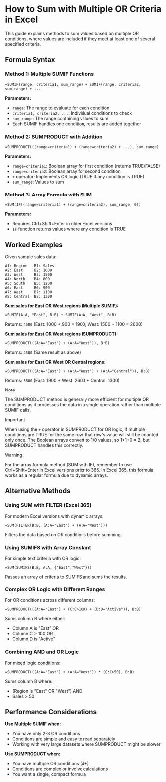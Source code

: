 # How to Sum with Multiple OR Criteria in Excel

This guide explains methods to sum values based on multiple OR conditions, where values are included if they meet at least one of several specified criteria.

## Formula Syntax

### Method 1: Multiple SUMIF Functions
```
=SUMIF(range, criteria1, sum_range) + SUMIF(range, criteria2, sum_range) + ...
```

**Parameters:**
- `range`: The range to evaluate for each condition
- `criteria1, criteria2, ...`: Individual conditions to check
- `sum_range`: The range containing values to sum
- Each SUMIF handles one condition, results are added together

### Method 2: SUMPRODUCT with Addition
```
=SUMPRODUCT(((range=criteria1) + (range=criteria2) + ...), sum_range)
```

**Parameters:**
- `range=criteria1`: Boolean array for first condition (returns TRUE/FALSE)
- `range=criteria2`: Boolean array for second condition
- `+` operator: Implements OR logic (TRUE if any condition is TRUE)
- `sum_range`: Values to sum

### Method 3: Array Formula with SUM
```
=SUM(IF((range=criteria1) + (range=criteria2), sum_range, 0))
```

**Parameters:**
- Requires Ctrl+Shift+Enter in older Excel versions
- `IF` function returns values where any condition is TRUE

## Worked Examples

Given sample sales data:
```
A1: Region   B1: Sales
A2: East     B2: 1000
A3: West     B3: 1500
A4: North    B4: 800
A5: South    B5: 1200
A6: East     B6: 900
A7: West     B7: 1100
A8: Central  B8: 1300
```

**Sum sales for East OR West regions (Multiple SUMIF):**
```
=SUMIF(A:A, "East", B:B) + SUMIF(A:A, "West", B:B)
```
Returns: `4500` (East: 1000 + 900 = 1900; West: 1500 + 1100 = 2600)

**Sum sales for East OR West regions (SUMPRODUCT):**
```
=SUMPRODUCT(((A:A="East") + (A:A="West")), B:B)
```
Returns: `4500` (Same result as above)

**Sum sales for East OR West OR Central regions:**
```
=SUMPRODUCT(((A:A="East") + (A:A="West") + (A:A="Central")), B:B)
```
Returns: `5800` (East: 1900 + West: 2600 + Central: 1300)

> [!NOTE]
> The SUMPRODUCT method is generally more efficient for multiple OR conditions as it processes the data in a single operation rather than multiple SUMIF calls.

> [!IMPORTANT]
> When using the `+` operator in SUMPRODUCT for OR logic, if multiple conditions are TRUE for the same row, that row's value will still be counted only once. The Boolean arrays convert to 1/0 values, so 1+1+0 = 2, but SUMPRODUCT handles this correctly.

> [!WARNING]
> For the array formula method (SUM with IF), remember to use Ctrl+Shift+Enter in Excel versions prior to 365. In Excel 365, this formula works as a regular formula due to dynamic arrays.

## Alternative Methods

### Using SUM with FILTER (Excel 365)
For modern Excel versions with dynamic arrays:
```
=SUM(FILTER(B:B, (A:A="East") + (A:A="West")))
```
Filters the data based on OR conditions before summing.

### Using SUMIFS with Array Constant
For simple text criteria with OR logic:
```
=SUM(SUMIFS(B:B, A:A, {"East","West"}))
```
Passes an array of criteria to SUMIFS and sums the results.

### Complex OR Logic with Different Ranges
For OR conditions across different columns:
```
=SUMPRODUCT(((A:A="East") + (C:C>100) + (D:D="Active")), B:B)
```
Sums column B where either:
- Column A is "East" OR
- Column C > 100 OR  
- Column D is "Active"

### Combining AND and OR Logic
For mixed logic conditions:
```
=SUMPRODUCT(((A:A="East") + (A:A="West")) * (C:C>50), B:B)
```
Sums column B where:
- (Region is "East" OR "West") AND
- Sales > 50

## Performance Considerations

**Use Multiple SUMIF when:**
- You have only 2-3 OR conditions
- Conditions are simple and easy to read separately
- Working with very large datasets where SUMPRODUCT might be slower

**Use SUMPRODUCT when:**
- You have multiple OR conditions (4+)
- Conditions are complex or involve calculations
- You want a single, compact formula
